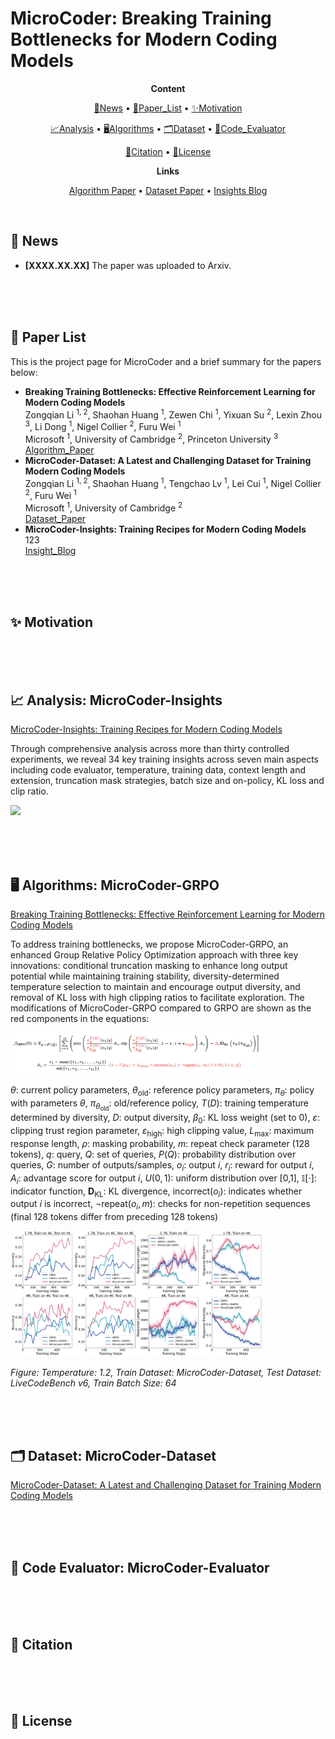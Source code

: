 # MicroCoder: Breaking Training Bottlenecks for Modern Coding Models

<p align="center">
  <b>Content</b>
</p>

<p align="center">
  <a href="#news">🚀News</a> •
  <a href="#paper_list">📖Paper_List</a> •
  <a href="#motivation">✨Motivation</a>
</p>

<p align="center">
  <a href="#analysis">📈Analysis</a> •
  <a href="#algorithms">🖥️Algorithms</a> •
  <a href="#dataset">🗂️Dataset</a> •
  <a href="#code_evaluator">💯Code_Evaluator</a>
</p>

<p align="center">
  <a href="#citation">📌Citation</a> •
  <a href="#license">🔖License</a>
</p>

<p align="center">
  <b>Links</b>
</p>

<p align="center">
  <a href="">Algorithm Paper</a> •
  <a href="">Dataset Paper</a> •
  <a href="https://github.com/ZongqianLi/MicroCoder/blob/main/MicroCoder-Insights.md">Insights Blog</a>
</p>

<div id="news">&nbsp;</div>



## 🚀 News

- **[XXXX.XX.XX]** The paper was uploaded to Arxiv.

<div>&nbsp;</div>
<div>&nbsp;</div>
<div id="paper_list">&nbsp;</div>



## 📖 Paper List

This is the project page for MicroCoder and a brief summary for the papers below:

- **Breaking Training Bottlenecks: Effective Reinforcement Learning for Modern Coding Models**  
  Zongqian Li <sup>1, 2</sup>, Shaohan Huang <sup>1</sup>, Zewen Chi <sup>1</sup>, Yixuan Su <sup>2</sup>, Lexin Zhou <sup>3</sup>, Li Dong <sup>1</sup>, Nigel Collier <sup>2</sup>, Furu Wei <sup>1</sup>    
  Microsoft <sup>1</sup>, University of Cambridge <sup>2</sup>, Princeton University <sup>3</sup>    
  [Algorithm_Paper]()
- **MicroCoder-Dataset: A Latest and Challenging Dataset for Training Modern Coding Models**  
  Zongqian Li <sup>1, 2</sup>, Shaohan Huang <sup>1</sup>, Tengchao Lv <sup>1</sup>, Lei Cui <sup>1</sup>, Nigel Collier <sup>2</sup>, Furu Wei <sup>1</sup>    
  Microsoft <sup>1</sup>, University of Cambridge <sup>2</sup>  
  [Dataset_Paper]()
- **MicroCoder-Insights: Training Recipes for Modern Coding Models**  
  123  
  [Insight_Blog](https://github.com/ZongqianLi/MicroCoder/blob/main/MicroCoder-Insights.md)

<div>&nbsp;</div>
<div>&nbsp;</div>
<div id="motivation">&nbsp;</div>



## ✨ Motivation



<div>&nbsp;</div>
<div>&nbsp;</div>
<div id="analysis">&nbsp;</div>



## 📈 Analysis: MicroCoder-Insights

[MicroCoder-Insights: Training Recipes for Modern Coding Models](https://github.com/ZongqianLi/MicroCoder/blob/main/MicroCoder-Insights.md)

Through comprehensive analysis across more than thirty controlled experiments, we reveal 34 key training insights across seven main aspects including code evaluator, temperature, training data, context length and extension, truncation mask strategies, batch size and on-policy, KL loss and clip ratio.

<p align="left">
  <img src="./figures/microcoder-insights.PNG" width="80%">
</p>

<div>&nbsp;</div>
<div>&nbsp;</div>
<div id="algorithms">&nbsp;</div>



## 🖥️ Algorithms: MicroCoder-GRPO

[Breaking Training Bottlenecks: Effective Reinforcement Learning for Modern Coding Models]()

To address training bottlenecks, we propose MicroCoder-GRPO, an enhanced Group Relative Policy Optimization approach with three key innovations: conditional truncation masking to enhance long output potential while maintaining training stability, diversity-determined temperature selection to maintain and encourage output diversity, and removal of KL loss with high clipping ratios to facilitate exploration. The modifications of MicroCoder-GRPO compared to GRPO are shown as the red components in the equations:

<p align="left">
  <img src="./figures/MicroCoder-GRPO_equation.png" width="80%">
</p>

$\theta$: current policy parameters, $\theta_{\text{old}}$: reference policy parameters, $\pi_{\theta}$: policy with parameters $\theta$, $\pi_{\theta_{\text{old}}}$: old/reference policy, $T(D)$: training temperature determined by diversity, $D$: output diversity, $\beta_0$: KL loss weight (set to 0), $\varepsilon$: clipping trust region parameter, $\varepsilon_{\text{high}}$: high clipping value, $L_{\max}$: maximum response length, $\rho$: masking probability, $m$: repeat check parameter (128 tokens), $q$: query, $Q$: set of queries, $P(Q)$: probability distribution over queries, $G$: number of outputs/samples, $o_i$: output $i$, $r_i$: reward for output $i$, $A_i$: advantage score for output $i$, $U(0,1)$: uniform distribution over [0,1], $\mathbb{I}[\cdot]$: indicator function, $\mathbf{D}_{\text{KL}}$: KL divergence, $\text{incorrect}(o_i)$: indicates whether output $i$ is incorrect, $\neg\text{repeat}(o_i, m)$: checks for non-repetition sequences (final 128 tokens differ from preceding 128 tokens)

<p align="left">
  <img src="./figures/13.png" width="80%">
</p>

_Figure: Temperature: 1.2, Train Dataset: MicroCoder-Dataset, Test Dataset: LiveCodeBench v6, Train Batch Size: 64_

<div>&nbsp;</div>
<div>&nbsp;</div>
<div id="dataset">&nbsp;</div>



## 🗂️ Dataset: MicroCoder-Dataset

[MicroCoder-Dataset: A Latest and Challenging Dataset for Training Modern Coding Models]()



<div>&nbsp;</div>
<div>&nbsp;</div>
<div id="code_evaluator">&nbsp;</div>



## 💯 Code Evaluator: MicroCoder-Evaluator



<div>&nbsp;</div>
<div>&nbsp;</div>
<div id="citation">&nbsp;</div>



## 📌 Citation



<div>&nbsp;</div>
<div>&nbsp;</div>
<div id="license">&nbsp;</div>



## 🔖 License



<div>&nbsp;</div>
<div>&nbsp;</div>
<div id="">&nbsp;</div>


